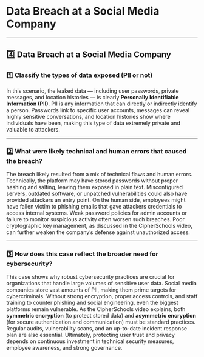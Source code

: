 # Data Breach at a Social Media Company

---

## 4️⃣ Data Breach at a Social Media Company

### 1️⃣ Classify the types of data exposed (PII or not)

In this scenario, the leaked data — including user passwords, private messages, and location histories — is clearly **Personally Identifiable Information (PII)**. PII is any information that can directly or indirectly identify a person. Passwords link to specific user accounts, messages can reveal highly sensitive conversations, and location histories show where individuals have been, making this type of data extremely private and valuable to attackers.

---

### 2️⃣ What were likely technical and human errors that caused the breach?

The breach likely resulted from a mix of technical flaws and human errors. Technically, the platform may have stored passwords without proper hashing and salting, leaving them exposed in plain text. Misconfigured servers, outdated software, or unpatched vulnerabilities could also have provided attackers an entry point. On the human side, employees might have fallen victim to phishing emails that gave attackers credentials to access internal systems. Weak password policies for admin accounts or failure to monitor suspicious activity often worsen such breaches. Poor cryptographic key management, as discussed in the CipherSchools video, can further weaken the company’s defense against unauthorized access.

---

### 3️⃣ How does this case reflect the broader need for cybersecurity?

This case shows why robust cybersecurity practices are crucial for organizations that handle large volumes of sensitive user data. Social media companies store vast amounts of PII, making them prime targets for cybercriminals. Without strong encryption, proper access controls, and staff training to counter phishing and social engineering, even the biggest platforms remain vulnerable. As the CipherSchools video explains, both **symmetric encryption** (to protect stored data) and **asymmetric encryption** (for secure authentication and communication) must be standard practices. Regular audits, vulnerability scans, and an up-to-date incident response plan are also essential. Ultimately, protecting user trust and privacy depends on continuous investment in technical security measures, employee awareness, and strong governance.

